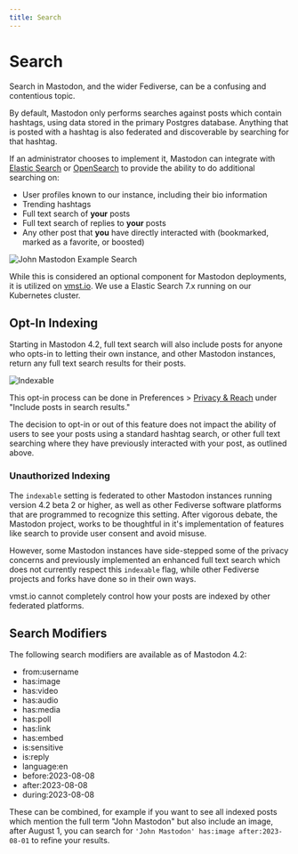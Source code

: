 ```yaml
---
title: Search
---
```


# Search

Search in Mastodon, and the wider Fediverse, can be a confusing and contentious topic.

By default, Mastodon only performs searches against posts which contain hashtags, using data stored in the primary Postgres database.
Anything that is posted with a hashtag is also federated and discoverable by searching for that hashtag.

If an administrator chooses to implement it, Mastodon can integrate with [Elastic Search](https://www.elastic.co/elasticsearch/) or [OpenSearch](https://opensearch.org) to provide the ability to do additional searching on:

- User profiles known to our instance, including their bio information
- Trending hashtags
- Full text search of **your** posts
- Full text search of replies to **your** posts
- Any other post that **you** have directly interacted with (bookmarked, marked as a favorite, or boosted)

![John Mastodon Example Search](/john-mastodon.jpg)

While this is considered an optional component for Mastodon deployments, it is utilized on [vmst.io](https://vmst.io).
We use a Elastic Search 7.x running on our Kubernetes cluster.

## Opt-In Indexing

Starting in Mastodon 4.2, full text search will also include posts for anyone who opts-in to letting their own instance, and other Mastodon instances, return any full text search results for their posts.

![Indexable](/indexable.png)

This opt-in process can be done in Preferences > [Privacy & Reach](https://vmst.io/settings/privacy) under "Include posts in search results."

The decision to opt-in or out of this feature does not impact the ability of users to see your posts using a standard hashtag search, or other full text searching where they have previously interacted with your post, as outlined above.

### Unauthorized Indexing

The `indexable` setting is federated to other Mastodon instances running version 4.2 beta 2 or higher, as well as other Fediverse software platforms that are programmed to recognize this setting.
After vigorous debate, the Mastodon project, works to be thoughtful in it's implementation of features like search to provide user consent and avoid misuse.

However, some Mastodon instances have side-stepped some of the privacy concerns and previously implemented an enhanced full text search which does not currently respect this `indexable` flag, while other Fediverse projects and forks have done so in their own ways.

vmst.io cannot completely control how your posts are indexed by other federated platforms.

## Search Modifiers

The following search modifiers are available as of Mastodon 4.2:

- from:username
- has:image
- has:video
- has:audio
- has:media
- has:poll
- has:link
- has:embed
- is:sensitive
- is:reply
- language:en
- before:2023-08-08
- after:2023-08-08
- during:2023-08-08

These can be combined, for example if you want to see all indexed posts which mention the full term "John Mastodon" but also include an image, after August 1, you can search for `'John Mastodon' has:image after:2023-08-01` to refine your results.